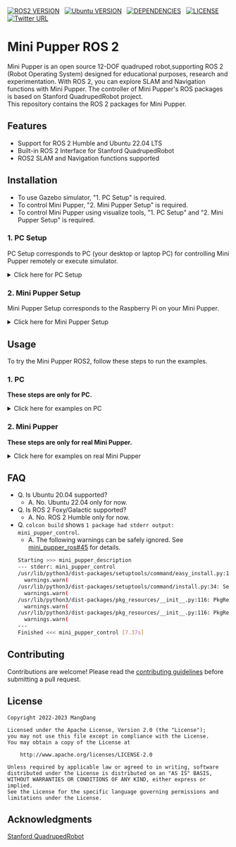 
[![ROS2 VERSION](https://img.shields.io/badge/ROS-ROS%202%20Humble-brightgreen)](http://docs.ros.org/en/humble/index.html)
&nbsp;
[![Ubuntu VERSION](https://img.shields.io/badge/Ubuntu-22.04-green)](https://ubuntu.com/)
&nbsp;
[![DEPENDENCIES](https://img.shields.io/badge/dependencies-mini__pupper__bsp-critical)](https://github.com/mangdangroboticsclub/mini_pupper_bsp)
&nbsp;
[![LICENSE](https://img.shields.io/badge/license-Apache--2.0-informational)](https://github.com/mangdangroboticsclub/mini_pupper_ros/blob/ros2/LICENSE)
&nbsp;
[![Twitter URL](https://img.shields.io/twitter/url?style=social&url=https%3A%2F%2Ftwitter.com%2FLeggedRobot)](https://twitter.com/LeggedRobot)


# Mini Pupper ROS 2

Mini Pupper is an open source 12-DOF quadruped robot,supporting ROS 2 (Robot Operating System) designed for educational purposes, research and experimentation.
With ROS 2, you can explore SLAM and Navigation functions with Mini Pupper. The controller of Mini Pupper's ROS packages is based on Stanford QuadrupedRobot project.  
This repository contains the ROS 2 packages for Mini Pupper.


## Features
- Support for ROS 2 Humble and Ubuntu 22.04 LTS
- Built-in ROS 2 Interface for Stanford QuadrupedRobot
- ROS2 SLAM and Navigation functions supported


## Installation

* To use Gazebo simulator, "1. PC Setup" is required.
* To control Mini Pupper, "2. Mini Pupper Setup" is required.
* To control Mini Pupper using visualize tools, "1. PC Setup" and "2. Mini Pupper Setup" is required.





### 1. PC Setup

PC Setup corresponds to PC (your desktop or laptop PC) for controlling Mini Pupper remotely or execute simulator.  
<details>
<summary>Click here for PC Setup</summary>
```note
这里是您要突出显示的文本。

:::note
Do not apply these PC Setup commands to your Raspberry Pi on Mini Pupper.
Ubuntu 22.04 + ROS 2 Humble is required.
:::
#### 1.1 ROS 2 installation
Please follow the [installation document for ROS Humble](https://docs.ros.org/en/humble/Installation/Ubuntu-Install-Debians.html) or use the [unofficial ROS 2 installation script](https://github.com/Tiryoh/ros2_setup_scripts_ubuntu).

#### 1.2 Download the Mini Pupper ROS 2 & dependencies packages
After ROS 2 installation, download the Mini Pupper ROS package in the workspace.
```bash
mkdir -p ~/ros2_ws/src
cd ~/ros2_ws/src
git clone https://github.com/mangdangroboticsclub/mini_pupper_ros.git -b ros2
vcs import < mini_pupper_ros/.minipupper.repos --recursive
```

#### 1.3 Build and install all ROS packages
```bash
cd ~/ros2_ws
rosdep install --from-paths src --ignore-src -r -y
sudo apt-get install ros-humble-teleop-twist-keyboard
pip install transforms3d
colcon build --symlink-install
```
</details>



### 2. Mini Pupper Setup


Mini Pupper Setup corresponds to the Raspberry Pi on your Mini Pupper.  
<details>
<summary>Click here for Mini Pupper Setup</summary>
> **Note**
> Do not apply these Mini Pupper Setup commands to your PC.
> Ubuntu 22.04 + ROS 2 Humble is required.  


#### 2.1 mini_pupper_bsp installation
You should first install dependencies of servos, battery moniter and display screen.  
See [mini_pupper_bsp](https://github.com/mangdangroboticsclub/mini_pupper_bsp).

#### 2.2 ROS 2 installation
After installing the driver software, install ROS 2. ROS 2 Humble is required.  
Please follow the [installation document for ROS Humble](https://docs.ros.org/en/humble/Installation/Ubuntu-Install-Debians.html) or use the [unofficial ROS 2 installation script](https://github.com/Tiryoh/ros2_setup_scripts_ubuntu).

#### 2.3  Download the Mini Pupper ROS 2 & dependencies packages
After ROS 2 installation, download the Mini Pupper ROS package in the workspace.

```bash
mkdir -p ~/ros2_ws/src
cd ~/ros2_ws/src
git clone https://github.com/mangdangroboticsclub/mini_pupper_ros.git -b ros2
vcs import < mini_pupper_ros/.minipupper.repos --recursive
# compiling gazebo and cartographer on Raspberry Pi is not recommended
touch mini_pupper_ros/mini_pupper_gazebo/AMENT_IGNORE
touch mini_pupper_ros/mini_pupper_navigation/AMENT_IGNORE
```
#### 2.4 Build and install all ROS packages


```bash
# install dependencies without unused heavy packages
cd ~/ros2_ws
rosdep install --from-paths src --ignore-src -r -y --skip-keys=joint_state_publisher_gui --skip-keys=rviz2 --skip-keys=gazebo_plugins --skip-keys=velodyne_gazebo_plugins
sudo apt-get install ros-humble-teleop-twist-keyboard
pip install transforms3d
colcon build --symlink-install
```
:::tip
If the Raspberry Pi has less than 4GB memory
try `MAKEFLAGS=-j1 colcon build --executor sequential --symlink-install` 
instead of `colcon build --symlink-install`
:::

</details>


## Usage
To try the Mini Pupper ROS2, follow these steps to run the examples.



### 1. PC
**These steps are only for PC.**
<details>
<summary>Click here for examples on PC</summary>


#### 1.1 Test in Rviz2
View Mini Pupper model in Rviz2 and control it with keyboard.
```bash
# Terminal 1
. ~/ros2_ws/install/setup.bash # setup.zsh if you use zsh instead of bash
ros2 launch mini_pupper_bringup bringup.launch.py joint_hardware_connected:=false rviz:=true

# Terminal 2
ros2 run teleop_twist_keyboard teleop_twist_keyboard
# Then control robot dog with the keyboard
```



#### 1.2 Test in Gazebo
Control the mini pupper in Gazebo with keyboard.
```bash
# Terminal 1
. ~/ros2_ws/install/setup.bash # setup.zsh if you use zsh instead of bash
ros2 launch mini_pupper_gazebo gazebo.launch.py rviz:=true

# Terminal 2
ros2 run teleop_twist_keyboard teleop_twist_keyboard
# Then control robot dog with the keyboard
```

#### 1.3  Test Cartographer in Gazebo
Try SLAM in Gazebo with keyboard.

```bash
# Terminal 1
. ~/ros2_ws/install/setup.bash
ros2 launch mini_pupper_gazebo gazebo.launch.py

# Terminal 2
. ~/ros2_ws/install/setup.bash
ros2 launch mini_pupper_navigation slam.launch.py use_sim_time:=true

# Terminal 3
ros2 run teleop_twist_keyboard teleop_twist_keyboard
# Then control robot dog with your keyboard
```
:::tip
If you want to save the map:
```bash
ros2 service call /finish_trajectory cartographer_ros_msgs/srv/FinishTrajectory "{trajectory_id: 0}"
ros2 service call /write_state cartographer_ros_msgs/srv/WriteState "{filename: '${HOME}/mymap.pbstream'}"
ros2 run nav2_map_server map_saver_cli -f ${HOME}/mymap
```
:::


</details>

### 2. Mini Pupper
**These steps are only for real Mini Pupper.**
<details>
<summary>Click here for examples on real Mini Pupper</summary>

#### 2.1 Test walk

Open 2 terminals and ssh login to Mini Pupper on both.

```sh
# Terminal 1 (ssh)
. ~/ros2_ws/install/setup.bash # setup.zsh if you use zsh instead of bash
ros2 launch mini_pupper_bringup bringup.launch.py

# Terminal 2 (ssh)
ros2 run teleop_twist_keyboard teleop_twist_keyboard
# Then control Mini Pupper with the keyboard
```
</details>

## FAQ

* Q. Is Ubuntu 20.04 supported?
  * A. No. Ubuntu 22.04 only for now.
* Q. Is ROS 2 Foxy/Galactic supported?
  * A. No. ROS 2 Humble only for now.
* Q. `colcon build` shows `1 package had stderr output: mini_pupper_control`.
  * A. The following warnings can be safely ignored. See [mini_pupper_ros#45](https://github.com/mangdangroboticsclub/mini_pupper_ros/pull/45#discussion_r1104759104) for details.
  ```bash
  Starting >>> mini_pupper_description
  --- stderr: mini_pupper_control
  /usr/lib/python3/dist-packages/setuptools/command/easy_install.py:158: EasyInstallDeprecationWarning: easy_install command is deprecated. Use build and pip and other standards-based tools.
    warnings.warn(
  /usr/lib/python3/dist-packages/setuptools/command/install.py:34: SetuptoolsDeprecationWarning: setup.py install is deprecated. Use build and pip and other standards-based tools.
    warnings.warn(
  /usr/lib/python3/dist-packages/pkg_resources/__init__.py:116: PkgResourcesDeprecationWarning: 1.1build1 is an invalid version and will not be supported in a future release
    warnings.warn(
  /usr/lib/python3/dist-packages/pkg_resources/__init__.py:116: PkgResourcesDeprecationWarning: 0.1.43ubuntu1 is an invalid version and will not be supported in a future release
    warnings.warn(
  ---
  Finished <<< mini_pupper_control [7.37s]
  ```
  
  

  
## Contributing
Contributions are welcome! Please read the [contributing guidelines](CONTRIBUTING.md) before submitting a pull request.



## License

```
Copyright 2022-2023 MangDang

Licensed under the Apache License, Version 2.0 (the "License");
you may not use this file except in compliance with the License.
You may obtain a copy of the License at

    http://www.apache.org/licenses/LICENSE-2.0

Unless required by applicable law or agreed to in writing, software
distributed under the License is distributed on an "AS IS" BASIS,
WITHOUT WARRANTIES OR CONDITIONS OF ANY KIND, either express or implied.
See the License for the specific language governing permissions and
limitations under the License.
```

## Acknowledgments 

[Stanford QuadrupedRobot](https://github.com/mangdangroboticsclub/QuadrupedRobot)

